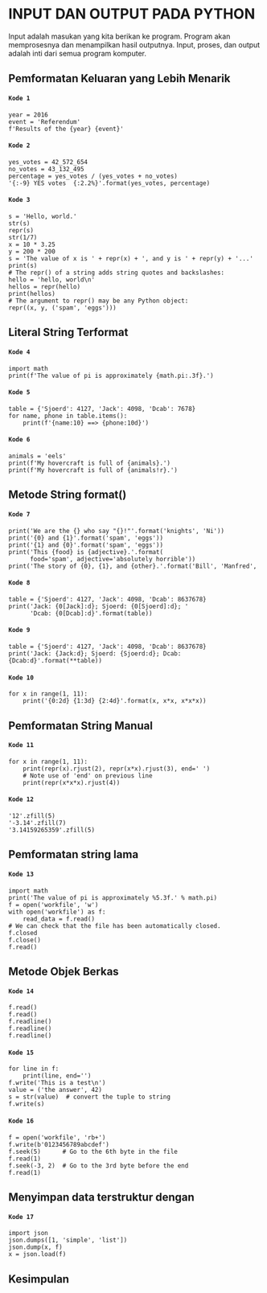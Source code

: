 # INPUT DAN OUTPUT PADA PYTHON
Input adalah masukan yang kita berikan ke program.
Program akan memprosesnya dan menampilkan hasil outputnya.
Input, proses, dan output adalah inti dari semua program komputer.


## Pemformatan Keluaran yang Lebih Menarik
#### ```Kode 1```
```
year = 2016
event = 'Referendum'
f'Results of the {year} {event}'
```
#### ```Kode 2```
```
yes_votes = 42_572_654
no_votes = 43_132_495
percentage = yes_votes / (yes_votes + no_votes)
'{:-9} YES votes  {:2.2%}'.format(yes_votes, percentage)
```
#### ```Kode 3```
```
s = 'Hello, world.'
str(s)
repr(s)
str(1/7)
x = 10 * 3.25
y = 200 * 200
s = 'The value of x is ' + repr(x) + ', and y is ' + repr(y) + '...'
print(s)
# The repr() of a string adds string quotes and backslashes:
hello = 'hello, world\n'
hellos = repr(hello)
print(hellos)
# The argument to repr() may be any Python object:
repr((x, y, ('spam', 'eggs')))
```


## Literal String Terformat
#### ```Kode 4```
```
import math
print(f'The value of pi is approximately {math.pi:.3f}.')
```
#### ```Kode 5```
```
table = {'Sjoerd': 4127, 'Jack': 4098, 'Dcab': 7678}
for name, phone in table.items():
    print(f'{name:10} ==> {phone:10d}')
```
#### ```Kode 6```
```
animals = 'eels'
print(f'My hovercraft is full of {animals}.')
print(f'My hovercraft is full of {animals!r}.')
```

## Metode String format()
#### ```Kode 7```
```
print('We are the {} who say "{}!"'.format('knights', 'Ni'))
print('{0} and {1}'.format('spam', 'eggs'))
print('{1} and {0}'.format('spam', 'eggs'))
print('This {food} is {adjective}.'.format(
      food='spam', adjective='absolutely horrible'))
print('The story of {0}, {1}, and {other}.'.format('Bill', 'Manfred',
```
#### ```Kode 8```
```
table = {'Sjoerd': 4127, 'Jack': 4098, 'Dcab': 8637678}
print('Jack: {0[Jack]:d}; Sjoerd: {0[Sjoerd]:d}; '
      'Dcab: {0[Dcab]:d}'.format(table))
```
#### ```Kode 9```
```
table = {'Sjoerd': 4127, 'Jack': 4098, 'Dcab': 8637678}
print('Jack: {Jack:d}; Sjoerd: {Sjoerd:d}; Dcab: {Dcab:d}'.format(**table))
```
#### ```Kode 10```
```
for x in range(1, 11):
    print('{0:2d} {1:3d} {2:4d}'.format(x, x*x, x*x*x))
```

## Pemformatan String Manual
#### ```Kode 11```
```
for x in range(1, 11):
    print(repr(x).rjust(2), repr(x*x).rjust(3), end=' ')
    # Note use of 'end' on previous line
    print(repr(x*x*x).rjust(4))
```
#### ```Kode 12```
```
'12'.zfill(5)
'-3.14'.zfill(7)
'3.14159265359'.zfill(5)
```

## Pemformatan string lama
#### ```Kode 13```
```
import math
print('The value of pi is approximately %5.3f.' % math.pi)
f = open('workfile', 'w')
with open('workfile') as f:
    read_data = f.read()
# We can check that the file has been automatically closed.
f.closed
f.close()
f.read()
```

## Metode Objek Berkas
#### ```Kode 14```
```
f.read()
f.read()
f.readline()
f.readline()
f.readline()
```
#### ```Kode 15```
```
for line in f:
    print(line, end='')
f.write('This is a test\n')
value = ('the answer', 42)
s = str(value)  # convert the tuple to string
f.write(s)
```
#### ```Kode 16```
```
f = open('workfile', 'rb+')
f.write(b'0123456789abcdef')
f.seek(5)      # Go to the 6th byte in the file
f.read(1)
f.seek(-3, 2)  # Go to the 3rd byte before the end
f.read(1)
```

## Menyimpan data terstruktur dengan
#### ```Kode 17```
```
import json
json.dumps([1, 'simple', 'list'])
json.dump(x, f)
x = json.load(f)
```

## Kesimpulan




